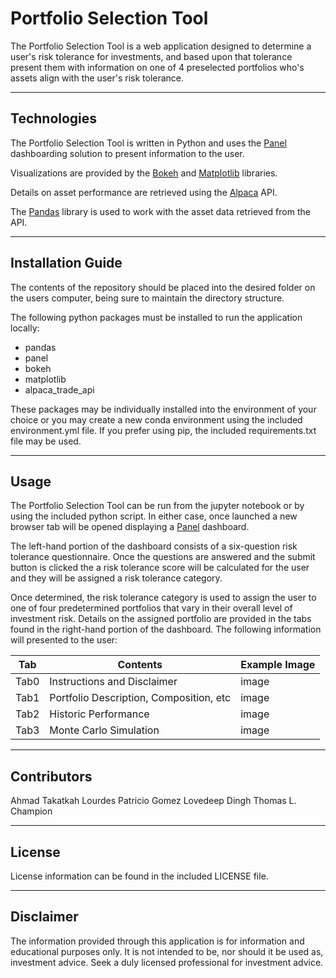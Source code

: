 # Portfolio Selection Tool

The Portfolio Selection Tool is a web application designed to determine a user's risk tolerance for investments, and based upon that tolerance present them with information on one of 4 preselected portfolios who's assets align with the user's risk tolerance.  




---

## Technologies

The Portfolio Selection Tool is written in Python and uses the [Panel](https://panel.holoviz.org/index.html) dashboarding solution to present information to the user. 

Visualizations are provided by the [Bokeh](https://bokeh.org) and [Matplotlib](https://matplotlib.org) libraries. 

Details on asset performance are retrieved using the [Alpaca](https://alpaca.markets) API.

The [Pandas](https://pandas.pydata.org) library is used to work with the asset data retrieved from the API.




---

## Installation Guide

The contents of the repository should be placed into the desired folder on the users computer, being sure to maintain the directory structure. 

The following python packages must be installed to run the application locally:
* pandas
* panel
* bokeh
* matplotlib
* alpaca_trade_api

These packages may be individually installed into the environment of your choice or you may create a new conda environment using the included environment.yml file. If you prefer using pip, the included requirements.txt file may be used.









---

## Usage

The Portfolio Selection Tool can be run from the jupyter notebook or by using the included python script. In either case, once launched a new browser tab will be opened displaying a [Panel](https://panel.holoviz.org/index.html) dashboard.

The left-hand portion of the dashboard consists of a six-question risk tolerance questionnaire. Once the questions are answered and the submit button is clicked the a risk tolerance score will be calculated for the user and they will be assigned a risk tolerance category. 

Once determined, the risk tolerance category is used to assign the user to one of four predetermined portfolios that vary in their overall level of investment risk. Details on the assigned portfolio are provided in the tabs found in the right-hand portion of the dashboard.  The following information will presented to the user:


| Tab  |  Contents | Example Image |
|---|---|---|
| Tab0  | Instructions and Disclaimer  |image|
| Tab1  | Portfolio Description, Composition, etc  |image|
| Tab2  | Historic Performance  |image|
| Tab3  | Monte Carlo Simulation |image|

---

## Contributors

Ahmad Takatkah
Lourdes
Patricio Gomez
Lovedeep Dingh
Thomas L. Champion

---

## License

License information can be found in the included LICENSE file.

---

## Disclaimer

The information provided through this application is for information and educational purposes only. 
It is not intended to be, nor should it be used as, investment advice. 
Seek a duly licensed professional for investment advice.


